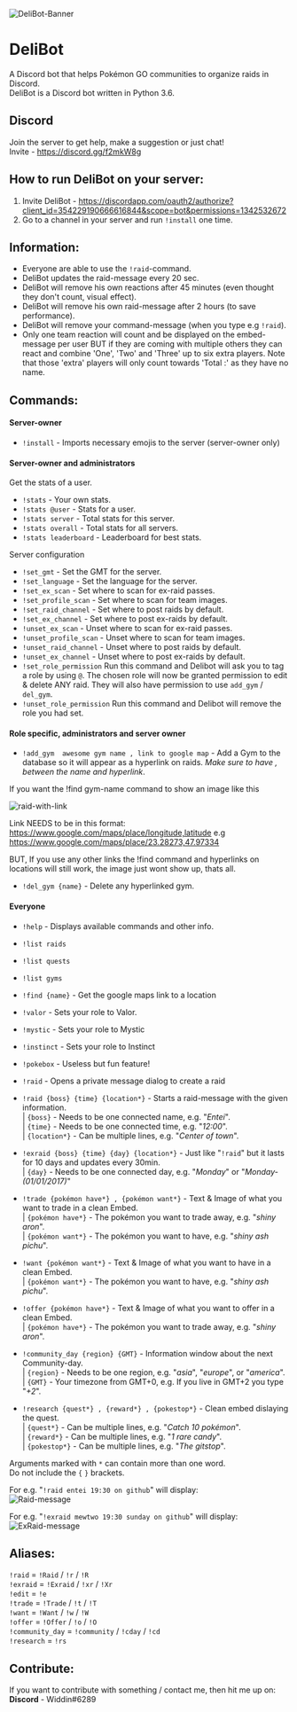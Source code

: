 

![DeliBot-Banner](https://github.com/OfficialWiddin/DeliBot/blob/master/images/DBanner.png)

# DeliBot
A Discord bot that helps Pokémon GO communities to organize raids in Discord.  
DeliBot is a Discord bot written in Python 3.6.

## Discord
Join the server to get help, make a suggestion or just chat!  
Invite - https://discord.gg/f2mkW8g  

## How to run DeliBot on your server:
1. Invite DeliBot - https://discordapp.com/oauth2/authorize?client_id=354229190666616844&scope=bot&permissions=1342532672
2. Go to a channel in your server and run `!install` one time.


## Information:
- Everyone are able to use the ``!raid``-command.  
- DeliBot updates the raid-message every 20 sec.
- DeliBot will remove his own reactions after 45 minutes (even thought they don't count, visual effect).
- DeliBot will remove his own raid-message after 2 hours (to save performance).
- DeliBot will remove your command-message (when you type e.g `!raid`).
- Only one team reaction will count and be displayed on the embed-message per user BUT if they are coming with multiple others they can react and combine 'One', 'Two' and 'Three' up to six extra players. Note that those 'extra' players will only count towards 'Total :' as they have no name.



## Commands:
#### Server-owner 
- `!install` - Imports necessary emojis to the server (server-owner only) 

#### Server-owner and administrators

Get the stats of a user.
- `!stats` - Your own stats.
- `!stats @user` - Stats for a user.
- `!stats server` - Total stats for this server.
- `!stats overall` - Total stats for all servers.
- `!stats leaderboard` - Leaderboard for best stats.

Server configuration
- `!set_gmt` - Set the GMT for the server.
- `!set_language` - Set the language for the server.
- `!set_ex_scan` - Set where to scan for ex-raid passes.
- `!set_profile_scan` - Set where to scan for team images.
- `!set_raid_channel` - Set where to post raids by default.
- `!set_ex_channel` - Set where to post ex-raids by default.
- `!unset_ex_scan` - Unset where to scan for ex-raid passes.
- `!unset_profile_scan` - Unset where to scan for team images.
- `!unset_raid_channel` - Unset where to post raids by default.
- `!unset_ex_channel` - Unset where to post ex-raids by default.
- `!set_role_permission` Run this command and Delibot will ask you to tag a role by using `@`. The chosen role will now be granted permission to edit & delete ANY raid. They will also have permission to use `add_gym` / `del_gym`. 
- `!unset_role_permission` Run this command and Delibot will remove the role you had set.

#### Role specific, administrators and server owner
- `!add_gym  awesome gym name , link to google map` - Add a Gym to the database so it will appear as a hyperlink on raids.
*Make sure to have , between the name and hyperlink*.

If you want the !find gym-name command to show an image like this 

![raid-with-link](https://cdn.discordapp.com/attachments/416342787240230917/488314774292135937/unknown.png)


Link NEEDS to be in this format: https://www.google.com/maps/place/longitude,latitude
e.g https://www.google.com/maps/place/23.28273,47.97334

BUT, If you use any other links the !find command and hyperlinks on locations will still work, the image just wont show up, thats all.
- `!del_gym {name}` - Delete any hyperlinked gym.


#### Everyone
- `!help` - Displays available commands and other info.  
- `!list raids`
- `!list quests`
- `!list gyms`
- `!find {name}` - Get the google maps link to a location
- `!valor` - Sets your role to Valor.
- `!mystic` - Sets your role to Mystic
- `!instinct` - Sets your role to Instinct
- `!pokebox` - Useless but fun feature!
- `!raid` - Opens a private message dialog to create a raid
- `!raid {boss} {time} {location*}` - Starts a raid-message with the given information.  
  | `{boss}` - Needs to be one connected name, e.g. "*Entei*".  
  | `{time}` - Needs to be one connected time, e.g. "*12:00*".  
  | `{location*}` - Can be multiple lines, e.g. "*Center of town*".  

- `!exraid {boss} {time} {day} {location*}` - Just like "`!raid`" but it lasts for 10 days and updates every 30min.  
  | `{day}` - Needs to be one connected day, e.g. "*Monday*" or "*Monday-(01/01/2017)*"  
    
- `!trade {pokémon have*} , {pokémon want*}` - Text & Image of what you want to trade in a clean Embed.  
  | `{pokémon have*}` - The pokémon you want to trade away, e.g. "*shiny aron*".  
  | `{pokémon want*}` - The pokémon you want to have, e.g. "*shiny ash pichu*".  

- `!want {pokémon want*}` - Text & Image of what you want to have in a clean Embed.  
  | `{pokémon want*}` - The pokémon you want to have, e.g. "*shiny ash pichu*".  

- `!offer {pokémon have*}` - Text & Image of what you want to offer in a clean Embed.  
  | `{pokémon have*}` - The pokémon you want to trade away, e.g. "*shiny aron*".  
  
- `!community_day {region} {GMT}` - Information window about the next Community-day.  
  | `{region}` - Needs to be one region, e.g. "*asia*", "*europe*", or "*america*".  
  | `{GMT}` - Your timezone from GMT+0, e.g. If you live in GMT+2 you type "*+2*".  
  
- `!research {quest*} , {reward*} , {pokestop*}` - Clean embed dislaying the quest.  
  | `{quest*}` - Can be multiple lines, e.g. "*Catch 10 pokémon*".  
  | `{reward*}` - Can be multiple lines, e.g. "*1 rare candy*".  
  | `{pokestop*}` - Can be multiple lines, e.g. "*The gitstop*".  

Arguments marked with `*` can contain more than one word.  
Do not include the `{` `}` brackets.

For e.g. "`!raid entei 19:30 on github`" will display:  
![Raid-message](https://github.com/OfficialWiddin/DeliBot/blob/master/images/Raid.PNG)


For e.g. "`!exraid mewtwo 19:30 sunday on github`" will display:  
![ExRaid-message](https://github.com/OfficialWiddin/DeliBot/blob/master/images/ExRaid.png)

## Aliases:
`!raid`   = `!Raid` / `!r` / `!R`  
`!exraid` = `!Exraid` / `!xr` / `!Xr`  
`!edit`   = `!e`  
`!trade`  = `!Trade` / `!t` / `!T`  
`!want`   = `!Want` / `!w` / `!W`  
`!offer`  = `!Offer` / `!o` / `!O`  
`!community_day` = `!community` / `!cday` / `!cd`  
`!research` = `!rs`  


## Contribute:
If you want to contribute with something / contact me, then hit me up on:  
**Discord** - Widdin#6289
